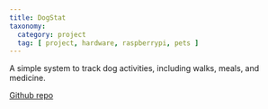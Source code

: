 ```yaml
---
title: DogStat
taxonomy:
  category: project
  tag: [ project, hardware, raspberrypi, pets ]
---
```


A simple system to track dog activities, including walks, meals, and medicine.

[Github repo](https://github.com/thinkmassive/dogstat)
